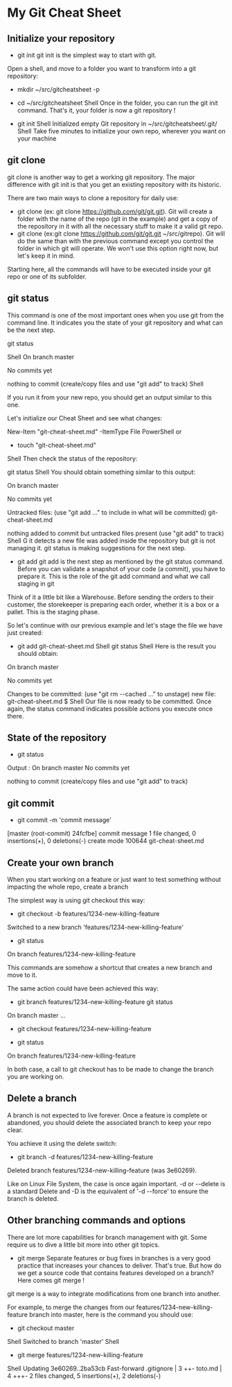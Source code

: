 # My Git Cheat Sheet
## Initialize your repository
- git init
git init is the simplest way to start with git.

Open a shell, and move to a folder you want to transform into a git repository:

- mkdir ~/src/gitcheatsheet -p
- cd ~/src/gitcheatsheet
Shell
Once in the folder, you can run the git init command. That's it, your folder is now a git repository !

- git init
Shell
Initialized empty Git repository in ~/src/gitcheatsheet/.git/
Shell
Take five minutes to initialize your own repo, wherever you want on your machine

## git clone
git clone is another way to get a working git repository. The major difference with git init is that you get an existing repository with its historic.

There are two main ways to clone a repository for daily use:

- git clone <url of the repo> (ex: git clone https://github.com/git/git.git). Git will create a folder with the name of the repo (git in the example) and get a copy of the repository in it with all the necessary stuff to make it a valid git repo.
- git clone <url of the repo> <folder where to clone the repo> (ex:git clone https://github.com/git/git.git ~/src/gitrepo). Git will do the same than with the previous command except you control the folder in which git will operate.
We won't use this option right now, but let's keep it in mind.

Starting here, all the commands will have to be executed inside your git repo or one of its subfolder.

## git status
This command is one of the most important ones when you use git from the command line. It indicates you the state of your git repository and what can be the next step.

git status

Shell
On branch master

No commits yet

nothing to commit (create/copy files and use "git add" to track)
Shell

If you run it from your new repo, you should get an output similar to this one.

Let's initialize our Cheat Sheet and see what changes:

New-Item "git-cheat-sheet.md" -ItemType File
PowerShell
or

- touch "git-cheat-sheet.md"
 
 Shell
Then check the status of the repository:

git status
Shell
You should obtain something similar to this output:

On branch master

No commits yet

Untracked files:
  (use "git add <file>..." to include in what will be committed)
        git-cheat-sheet.md

nothing added to commit but untracked files present (use "git add" to track)
Shell
G
it detects a new file was added inside the repository but git is not managing it. git status is making suggestions for the next step.

- git add
git add is the next step as mentioned by the git status command. Before you can validate a snapshot of your code (a commit), you have to prepare it. This is the role of the git add command and what we call staging in git

Think of it a little bit like a Warehouse. Before sending the orders to their customer, the storekeeper is preparing each order, whether it is a box or a pallet. This is the staging phase.

So let's continue with our previous example and let's stage the file we have just created:

- git add git-cheat-sheet.md
Shell
git status
Shell
Here is the result you should obtain:

On branch master

No commits yet

Changes to be committed:
  (use "git rm --cached <file>..." to unstage)
        new file:   git-cheat-sheet.md
$
Shell
Our file is now ready to be committed. Once again, the status command indicates possible actions you execute once there.
## State of the repository
-  git status

Output  : On branch master
No commits yet

nothing to commit (create/copy files and use "git add" to track)
## git commit

- git commit -m 'commit message'

[master (root-commit) 24fcfbe] commit message
 1 file changed, 0 insertions(+), 0 deletions(-)
 create mode 100644 git-cheat-sheet.md

 ## Create your own branch
When you start working on a feature or just want to test something without impacting the whole repo, create a branch

The simplest way is using git checkout this way:

- git checkout -b features/1234-new-killing-feature

Switched to a new branch 'features/1234-new-killing-feature'

- git status

On branch features/1234-new-killing-feature

This commands are somehow a shortcut that creates a new branch and move to it.

The same action could have been achieved this way:

- git branch features/1234-new-killing-feature
git status

On branch master
...

- git checkout features/1234-new-killing-feature

- git status

On branch features/1234-new-killing-feature
  
In both case, a call to git checkout has to be made to change the branch you are working on.


## Delete a branch
A branch is not expected to live forever. Once a feature is complete or abandoned, you should delete the associated branch to keep your repo clear.

You achieve it using the delete switch:

- git branch -d features/1234-new-killing-feature

Deleted branch features/1234-new-killing-feature (was 3e60269).

Like on Linux File System, the case is once again important. -d or --delete is a standard Delete and -D is the equivalent of '-d --force' to ensure the branch is deleted.


## Other branching commands and options
There are lot more capabilities for branch management with git. Some require us to dive a little bit more into other git topics.

- git merge
Separate features or bug fixes in branches is a very good practice that increases your chances to deliver. That's true. But how do we get a source code that contains features developed on a branch? Here comes git merge !

git merge is a way to integrate modifications from one branch into another.

For example, to merge the changes from our features/1234-new-killing-feature branch into master, here is the command you should use:

- git checkout master

Shell
Switched to branch 'master'
Shell
- git merge features/1234-new-killing-feature

Shell
Updating 3e60269..2ba53cb
Fast-forward
 .gitignore | 3 ++-
 toto.md    | 4 +++-
 2 files changed, 5 insertions(+), 2 deletions(-)
